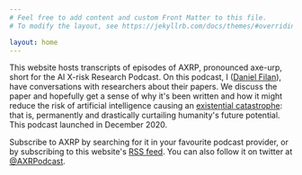 ```yaml
---
# Feel free to add content and custom Front Matter to this file.
# To modify the layout, see https://jekyllrb.com/docs/themes/#overriding-theme-defaults

layout: home
---
```


This website hosts transcripts of episodes of AXRP, pronounced axe-urp, short for the AI X-risk Research Podcast. On this podcast, I ([Daniel Filan](https://danielfilan.com/)), have conversations with researchers about their papers. We discuss the paper and hopefully get a sense of why it's been written and how it might reduce the risk of artificial intelligence causing an [existential catastrophe](https://en.wikipedia.org/wiki/Global_catastrophic_risk): that is, permanently and drastically curtailing humanity's future potential. This podcast launched in December 2020.

Subscribe to AXRP by searching for it in your favourite podcast provider, or by subscribing to this website's [RSS feed](https://axrp.net/feed.xml). You can also follow it on twitter at [@AXRPodcast](https://twitter.com/AXRPodcast).

